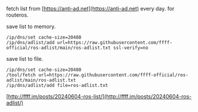fetch list from [https://anti-ad.net](https://anti-ad.net) every day. for routeros.

save list to memory.

```shell
/ip/dns/set cache-size=20480
/ip/dns/adlist/add url=https://raw.githubusercontent.com/ffff-official/ros-adlist/main/ros-adlist.txt ssl-verify=no
```

save list to file.

```shell
/ip/dns/set cache-size=20480
/tool/fetch url=https://raw.githubusercontent.com/ffff-official/ros-adlist/main/ros-adlist.txt
/ip/dns/adlist/add file=ros-adlist.txt
```

[http://ffff.im/posts/20240604-ros-list/](http://ffff.im/posts/20240604-ros-adlist/)
